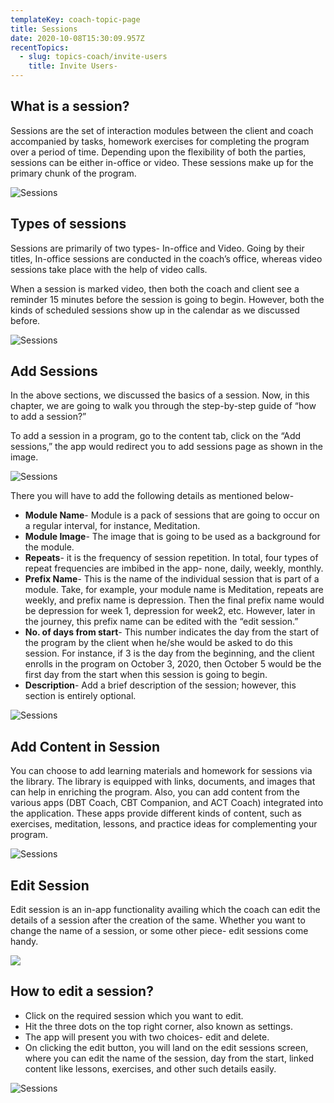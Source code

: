 ```yaml
---
templateKey: coach-topic-page
title: Sessions
date: 2020-10-08T15:30:09.957Z
recentTopics:
  - slug: topics-coach/invite-users
    title: Invite Users-
---
```

## What is a session?

Sessions are the set of interaction modules between the client and coach accompanied by tasks, homework exercises for completing the program over a period of time. Depending upon the flexibility of both the parties, sessions can be either in-office or video. These sessions make up for the primary chunk of the program. 

![Sessions](/img/sessions-i.png "Sessions")

## Types of sessions

Sessions are primarily of two types- In-office and Video. Going by their titles, In-office sessions are conducted in the coach’s office, whereas video sessions take place with the help of video calls. 

When a session is marked video, then both the coach and client see a reminder 15 minutes before the session is going to begin. However, both the kinds of scheduled sessions show up in the calendar as we discussed before. 

![Sessions](/img/sessions-app-content-i.png "Sessions")

## Add Sessions

In the above sections, we discussed the basics of a session. Now, in this chapter, we are going to walk you through the step-by-step guide of “how to add a session?” 

To add a session in a program, go to the content tab, click on the “Add sessions,” the app would redirect you to add sessions page as shown in the image.

![Sessions](/img/add-sessions-i.png "Sessions")

There you will have to add the following details as mentioned below-

* **Module Name**- Module is a pack of sessions that are going to occur on a regular interval, for instance, Meditation. 
* **Module Image**- The image that is going to be used as a background for the module.
* **Repeats**- it is the frequency of session repetition. In total, four types of repeat frequencies are imbibed in the app- none, daily, weekly, monthly. 
* **Prefix Name**- This is the name of the individual session that is part of a module. Take, for example, your module name is Meditation, repeats are weekly, and prefix name is depression. Then the final prefix name would be depression for week 1, depression for week2, etc. However, later in the journey, this prefix name can be edited with the “edit session.”
* **No. of days from start**- This number indicates the day from the start of the program by the client when he/she would be asked to do this session. For instance, if 3 is the day from the beginning, and the client enrolls in the program on October 3, 2020, then October 5 would be the first day from the start when this session is going to begin. 
* **Description**- Add a brief description of the session; however, this section is entirely optional.

![Sessions](/img/sessions-libary-content-i.png "Sessions")

## Add Content in Session

You can choose to add learning materials and homework for sessions via the library. The library is equipped with links, documents, and images that can help in enriching the program. Also, you can add content from the various apps (DBT Coach, CBT Companion, and ACT Coach) integrated into the application. These apps provide different kinds of content, such as exercises, meditation, lessons, and practice ideas for complementing your program. 

![Sessions](/img/session-content-lessons-i.png "Sessions")

## Edit Session

Edit session is an in-app functionality availing which the coach can edit the details of a session after the creation of the same. Whether you want to change the name of a session, or some other piece- edit sessions come handy. 

![](/img/edit-session-i.png)

## How to edit a session?

* Click on the required session which you want to edit.
* Hit the three dots on the top right corner, also known as settings.
* The app will present you with two choices- edit and delete. 
* On clicking the edit button, you will land on the edit sessions screen, where you can edit the name of the session, day from the start, linked content like lessons, exercises, and other such details easily.

![Sessions](/img/session-content-exercise-i.png "Sessions")
